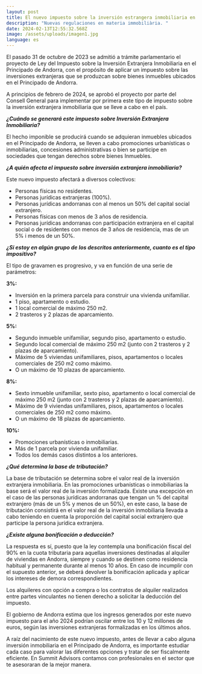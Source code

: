 ```yaml
---
layout: post
title: El nuevo impuesto sobre la inversión estrangera inmobiliaria en Andorra
description: "Nuevas regulaciones en materia immobiliària. "
date: 2024-02-13T12:55:32.568Z
image: /assets/uploads/imagen1.jpg
language: es
---
```

El pasado 31 de octubre de 2023 se admitió a trámite parlamentario el proyecto de Ley del Impuesto sobre la Inversión Extranjera Inmobiliaria en el Principado de Andorra, con el propósito de aplicar un impuesto sobre las inversiones extranjeras que se produzcan sobre bienes inmuebles ubicados en el Principado de Andorra. 

A principios de febrero de 2024, se aprobó el proyecto por parte del Consell General para implementar por primera este tipo de impuesto sobre la inversión extranjera inmobiliaria que se lleve a cabo en el país.  

***¿Cuándo se generará este impuesto sobre Inversión Extranjera Inmobiliaria?***

El hecho imponible se producirá cuando se adquieran inmuebles ubicados en el Principado de Andorra, se lleven a cabo promociones urbanísticas o inmobiliarias, concesiones administrativas o bien se participe en sociedades que tengan derechos sobre bienes Inmuebles.

***¿A quién afecta el impuesto sobre inversión extranjera inmobiliaria?***

Este nuevo impuesto afectará a diversos colectivos:

* Personas físicas no residentes.
* Personas jurídicas extranjeras (100%).
* Personas jurídicas andorranas con al menos un 50% del capital social extranjero. 
* Personas físicas con menos de 3 años de residencia.
* Personas jurídicas andorranas con participación extranjera en el capital social o de residentes con menos de 3 años de residencia, mas de un 5% i menos de un 50%.

***¿Si estoy en algún grupo de los descritos anteriormente, cuanto es el tipo impositivo?***

El tipo de gravamen es progresivo, y va en función de una serie de parámetros:

**3%:**

* Inversión en la primera parcela para construir una vivienda unifamiliar.
* 1 piso, apartamento o estudio.
* 1 local comercial de máximo 250 m2.
* 2 trasteros y 2 plazas de aparcamiento.

**5%:**

* Segundo inmueble unifamiliar, segundo piso, apartamento o estudio.
* Segundo local comercial de máximo 250 m2 (junto con 2 trasteros y 2 plazas de aparcamiento).
* Máximo de 5 viviendas unifamiliares, pisos, apartamentos o locales comerciales de 250 m2 como máximo.
* O un máximo de 10 plazas de aparcamiento.

**8%:**

* Sexto inmueble unifamiliar, sexto piso, apartamento o local comercial de máximo 250 m2 (junto con 2 trasteros y 2 plazas de aparcamiento).
* Máximo de 9 viviendas unifamiliares, pisos, apartamentos o locales comerciales de 250 m2 como máximo.
* O un máximo de 18 plazas de aparcamiento.

**10%:**

* Promociones urbanísticas o inmobiliarias.
* Más de 1 parcela por vivienda unifamiliar.
* Todos los demás casos distintos a los anteriores.

***¿Qué determina la base de tributación?***

La base de tributación se determina sobre el valor real de la inversión extranjera inmobiliaria. En las promociones urbanísticas o inmobiliarias la base será el valor real de la inversión formalizada. Existe una excepción en el caso de las personas jurídicas andorranas que tengan un % del capital extranjero (más de un 5% y menos de un 50%), en este caso, la base de tributación consistirá en el valor real de la inversión inmobiliaria llevada a cabo teniendo en cuenta la proporción del capital social extranjero que participe la persona jurídica extranjera.

***¿Existe alguna bonificación o deducción?***

La respuesta es sí, puesto que la ley contempla una bonificación fiscal del 90% en la cuota tributaria para aquellas inversiones destinadas al alquiler de viviendas en Andorra, siempre y cuando se destinen como residencia habitual y permanente durante al menos 10 años. En caso de incumplir con el supuesto anterior, se deberá devolver la bonificación aplicada y aplicar los intereses de demora correspondientes.

Los alquileres con opción a compra o los contratos de alquiler realizados entre partes vinculantes no tienen derecho a solicitar la deducción del impuesto.

El gobierno de Andorra estima que los ingresos generados por este nuevo impuesto para el año 2024 podrían oscilar entre los 10 y 12 millones de euros, según las inversiones extranjeras formalizadas en los últimos años. 

A raíz del nacimiento de este nuevo impuesto, antes de llevar a cabo alguna inversión inmobiliaria en el Principado de Andorra, es importante estudiar cada caso para valorar las diferentes opciones y tratar de ser fiscalmente eficiente. En Summit Advisors contamos con profesionales en el sector que te asesoraran de la mejor manera.
